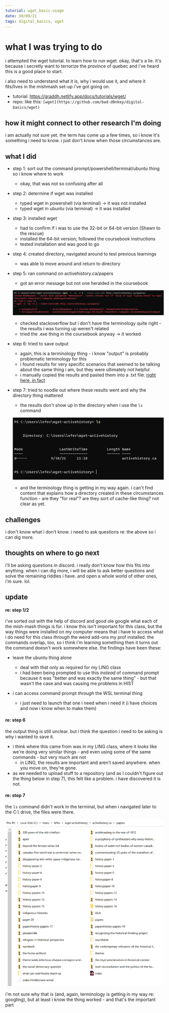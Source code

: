 ```yaml
---
tutorial: wget_basic-usage
date: 30/09/21
tags: digital_basics, wget
---
```


# what I was trying to do

i attempted the wget tutorial. to learn how to run wget.
okay, that's a lie. it's because i secretly want to terrorize the province of quebec and i've heard this is a good place to start. 

i also need to understand what it is, why i would use it, and where it fits/lives in the mishmash set-up i've got going on. 

+ tutorial: https://graddh.netlify.app/docs/tutorials/wget/
+ repo: like this: `[wget](https://github.com/bad-d0nkey/digital-basics/wget)`

## how it might connect to other research I'm doing

i am actually not sure yet. the term has come up a few times, so i know it's something i need to know. i just don't know when those circumstances are. 

## what I did

+ step 1: sort out the command prompt/powershell/terminal/ubuntu thing so i know where to work
	+ okay, that was not so confusing after all
	
+ step 2: determine if wget was installed
	+ typed wget in powershell (via terminal) -> it was not installed
	+ typed wget in ubuntu (via terminal) -> it was installed 

+ step 3: installed wget
	+ had to confirm if i was to use the 32-bit or 64-bit version (Shawn to the rescue)
	+ installed the 64-bit version; followed the coursebook instructions
	+ tested installation and was good to go

+ step 4: created directory, navigated around to test previous learnings
	+ was able to move around and return to directory

+ step 5: ran command on activehistory.ca/papers
	+ got an error message but not one heralded in the coursebook
	
	![wget error](wget_error.PNG)

	+ checked stackoverflow but i don't have the terminology quite right - the results i was turning up weren't related
	+ tried the .exe thing in the coursebook anyway -> it worked

+ step 6: tried to save output
	+ again, this is a terminology thing - i know "output" is probably problematic terminology for this
	+ i found results for very specific scenarios that seemed to be talking about the same thing i am, but they were ultimately not helpful
	+ i manually copied the results and pasted them into a .txt file. [right here, in fact](https://github.com/bad-d0nkey/digital-basics/blob/4fe395b0f304124bd13f5dfcffb34ecc43be00bf/wget/wget_output.txt)
 	
+ step 7: tried to noodle out where these results went and why the directory thing mattered
	+ the results don't show up in the directory when i use the `ls` command

	![directory contents](wget_ls-directory.PNG)

	+ and the terminology thing is getting in my way again. i can't find content that explains how a directory created in these circumstances function - are they "for real"? are they sort of cache-like thing? not clear as yet.

## challenges 

i don't know what i don't know. i need to ask questions re: the above so i can dig more.

## thoughts on where to go next

i'll be asking questions in discord. i really don't know how this fits into anything. when i can dig more, i will be able to ask better questions and solve the remaining riddles i have. and open a whole world of other ones, i'm sure. lol.

## update

#### re: step 1/2

i've sorted out with the help of discord and good ole google what each of the mish-mash things is for. i know this isn't important for this class, but the way things were installed on my computer means that i have to access what i do need for this class _through_ the weird add-ons my prof installed. the commands overlap, too, so i think i'm learning something then it turns out the command doesn't work somewhere else. the findings have been these:

+ leave the ubuntu thing alone
	+ deal with that only as required for my LING class 
	+ i had been being prompted to use this _instead_ of command prompt because it was "better and was exactly the same thing" - but that wasn't the case and was causing me problems in HIST

+ i can access command prompt _through_ the WSL terminal thing
	+ i just need to launch that one i need when i need it (i have choices and now i know when to make them)

#### re: step 6

the output thing is still unclear. but i think the question i need to be asking is why i wanted to save it. 
+ i think where this came from was in my LING class, where it _looks_ like we're doing very similar things - and even using some of the same commands - but very much are not
	+ in LING, the results are important and aren't saved anywhere. when you move on, they're gone. 
+ as we needed to upload stuff to a repository (and as I couldn't figure out the thing below in step 7), this felt like a problem. i have discovered it is not.   

#### re: step 7

the `ls` command didn't work in the terminal, but when i navigated later to the C:\ drive, the files were there. 

![active history directory](active-history-directory.PNG)

i'm not sure why that is (and, again, terminology is getting in my way re: googling), but at least i know the thing worked - and that's the important part
